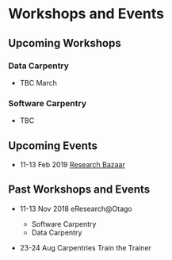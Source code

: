 # Workshops and Events

## Upcoming Workshops

### Data Carpentry

- TBC March

### Software Carpentry

- TBC

## Upcoming Events

- 11-13 Feb 2019 [Research Bazaar](https://resbaz.github.io/resbaz2019/dunedin/)

## Past Workshops and Events

- 11-13 Nov 2018 eResearch@Otago
    - Software Carpentry
    - Data Carpentry
    
- 23-24 Aug Carpentries Train the Trainer
